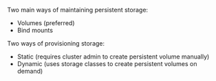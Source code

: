 Two main ways of maintaining persistent storage:
- Volumes (preferred)
- Bind mounts

Two ways of provisioning storage:
- Static (requires cluster admin to create persistent volume manually)
- Dynamic (uses storage classes to create persistent volumes on demand)

